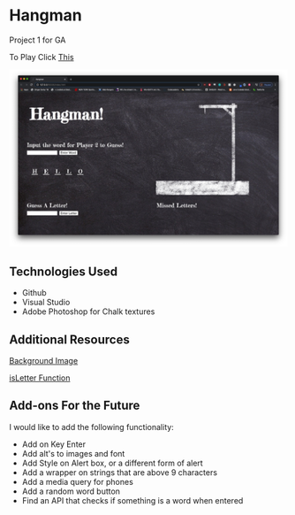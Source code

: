 # Hangman

Project 1 for GA

To Play Click [This](https://juicester.github.io/hangman/)

![alt text](./images/hangman.jpeg)

## Technologies Used

- Github
- Visual Studio
- Adobe Photoshop for Chalk textures

## Additional Resources

[Background Image](https://pixabay.com/photos/black-board-chalk-traces-school-1072366)

[isLetter Function](https://stackoverflow.com/questions/9862761/how-to-check-if-character-is-a-letter-in-javascript)

## Add-ons For the Future

I would like to add the following functionality:

- Add on Key Enter
- Add alt's to images and font
- Add Style on Alert box, or a different form of alert
- Add a wrapper on strings that are above 9 characters
- Add a media query for phones
- Add a random word button
- Find an API that checks if something is a word when entered
